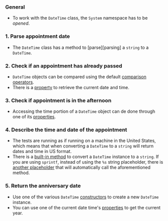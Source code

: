### General

- To work with the `DateTime` class, the `System` namespace has to be _opened_.

### 1. Parse appointment date

- The `DateTime` class has a method to [parse][parsing] a `string` to a `DateTime`.

### 2. Check if an appointment has already passed

- `DateTime` objects can be compared using the default [comparison operators][operators].
- There is a [property][properties] to retrieve the current date and time.

### 3. Check if appointment is in the afternoon

- Accessing the time portion of a `DateTime` object can de done through one of its [properties][properties].

### 4. Describe the time and date of the appointment

- The tests are running as if running on a machine in the United States, which means that when converting a `DateTime` to a `string` will return dates and time in US format.
- There is a [built-in method][to-string] to convert a `DateTime` instance to a `string`. If you are using `sprintf`, instead of using the `%s` string placeholder, there is [another placeholder][object-placeholder] that will automatically call the aforementioned method.

### 5. Return the anniversary date

- Use one of the various `DateTime` [constructors][constructors] to create a new `DateTime` instance.
- You can use one of the current date time's [properties][properties] to get the current year.

[parse]: https://docs.microsoft.com/en-us/dotnet/api/system.datetime.parse?view=netcore-3.1#System_DateTime_Parse_System_String_
[operators]: https://docs.microsoft.com/en-us/dotnet/api/system.datetime?view=netcore-3.1#operators
[properties]: https://docs.microsoft.com/en-us/dotnet/api/system.datetime?view=netcore-3.1#properties
[to-string]: https://docs.microsoft.com/en-us/dotnet/api/system.datetime.tostring?view=netcore-3.1
[object-placeholder]: https://fsharpforfunandprofit.com/posts/printf/#formatting-for-dummies
[constructors]: https://docs.microsoft.com/en-us/dotnet/api/system.datetime?view=netcore-3.1#constructors
